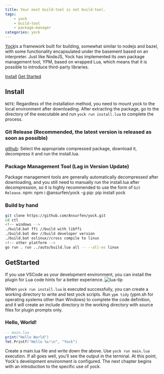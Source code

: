 ```yaml
---
title: Your next build-tool is not build-tool.
tags:
    - yock
    - build-tool
    - package-manager
categories: yock
---
```



[Yock](https://github.com/Ansurfen/yock)is a framework built for building, somewhat similar to nodejs and bazel, with some functionality encapsulated under the basement based on an interpreter. Just like NodeJS, Yock has implemented its own package management tool, YPM, based on wrapped Lua, which means that it is possible to introduce third-party libraries.

[Install](#Install)
[Get Started](#GetStarted)

## Install
`NOTE`: Regardless of the installation method, you need to mount yock to the local environment after downloading. After extracting the package, go to the directory of the executable and run `yock run install.lua` to complete the process.

### Git Release (Recommended, the latest version is released as soon as possible)
[github](https://github.com/Ansurfen/yock/releases): Select the appropriate compressed package, download it, decompress it and run the install.lua.

### Package Management Tool (Lag in Version Update)
Package management tools are generally automatically decompressed after downloading, and you still need to manually run the install.lua after decompression, so it is highly recommended to use the form of `Git Release`.
npm: npm i @ansurfen/yock -g
pip: pip install yock

### Build by hand
```bash
git clone https://github.com/Ansurfen/yock.git
cd ctl
<!-- windows -->
./build.bat ffi //build with libffi
./build.bat dev //build developer version
./build.bat oslinux//cross compile to linux
<!-- other platform -->
go run . run ../auto/build.lua all -- --all-os linux
```

## GetStarted

If you use VSCode as your development environment, you can install the plugin for Lua code hints for a better experience.
![lua-tip](https://github.com/Ansurfen/ansurfen.github.io/blob/main/images/yock/lua-tip.png?raw=true)

When `yock run install.lua` is executed successfully, you can create a working directory to write and test yock scripts. Run `ypm tidy` (ypm.sh for operating systems other than Windows) to complete the code definition, and it will create an include directory in the working directory with source files for plugin prompts only.

### Hello, World!
```lua
-- main.lua
print("Hello World")
fmt.Printf("Hello %s!\n", "Yock")
```
Create a main.lua file and write down the above. Use `yock run main.lua` execution. If all goes well, you'll see the output in the terminal. At this point, Yock's development environment is configured. The next chapter begins with an introduction to the specific use of yock.
